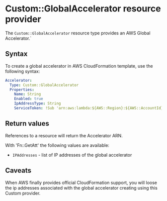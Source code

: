 # Custom::GlobalAccelerator resource provider
The `Custom::GlobalAccelerator` resource type provides an AWS Global Accelerator.`

## Syntax
To create a global accelerator in AWS CloudFormation template, use the following syntax:

```yaml
Accelerator:
  Type: Custom::GlobalAccelerator
  Properties:
    Name: String
    Enabled: true
    IpAddressType: String
    ServiceToken: !Sub 'arn:aws:lambda:${AWS::Region}:${AWS::AccountId}:function:cfn-global-accelerator-provider'
```

## Return values
References to a resource will return the Accelerator ARN.

With 'Fn::GetAtt' the following values are available:

- `IPAddresses` - list of IP addresses of the global accelerator

## Caveats
When AWS finally provides official CloudFormation support, you will loose the ip addresses associated with 
the global accelerator creating using this Custom provider.  



